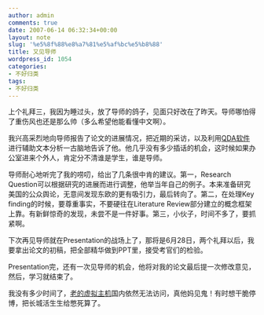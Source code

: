```yaml
---
author: admin
comments: true
date: 2007-06-14 06:32:34+00:00
layout: note
slug: '%e5%8f%88%e8%a7%81%e5%af%bc%e5%b8%88'
title: 又见导师
wordpress_id: 1054
categories:
- 不好归类
tags:
- 不好归类
---
```





上个礼拜三，我因为睡过头，放了导师的鸽子，见面只好改在了昨天。导师哪怕得了重伤风也还是那么帅（多么希望他能看懂中文啊）。




我兴高采烈地向导师报告了论文的进展情况，把近期的采访，以及利用[QDA软件](http://www.pressure.to/qda/)进行辅助文本分析一古脑地告诉了他。他几乎没有多少插话的机会，这时候如果办公室进来个外人，肯定分不清谁是学生，谁是导师。




导师耐心地听完了我的唠叨，给出了几条很中肯的建议。第一，Research Question可以根据研究的进展而进行调整，他举当年自己的例子。本来准备研究美国的公众舆论，无意间发现东欧的更有吸引力，最后转向了。第二，在处理Key finding的时候，要尊重事实，不要硬往在Literature Review部分建立的概念框架上靠。有新鲜惊奇的发现，未尝不是一件好事。第三，小伙子，时间不多了，要抓紧啊。




下次再见导师就在Presentation的战场上了，那将是6月28日，两个礼拜以后，我要拿出论文的初稿，把全部精华做到PPT里，接受考官们的检验。




Presentation完，还有一次见导师的机会，他将对我的论文最后提一次修改意见，然后，学习就结束了。




我没有多少时间了，[老的虚拟主机](http://www.wangpei.net/)国内依然无法访问，真他妈见鬼！有时想干脆停博，把长城活生生给憋死算了。



